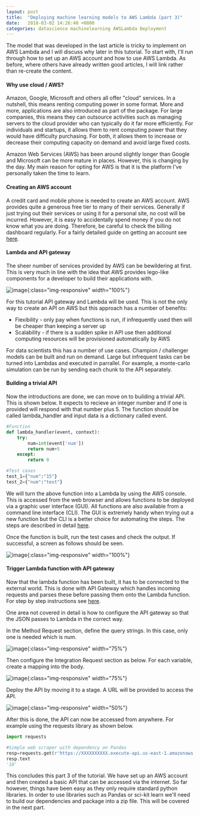 ```yaml
---
layout: post
title:  "Deploying machine learning models to AWS Lambda (part 3)"
date:   2018-03-02 14:26:40 +0800
categories: datascience machinelearning AWSLambda Deployment
---
```


The model that was developed in the last article is tricky to implement on AWS Lambda and I will discuss why later in this tutorial. To start with, I'll run through how to set up an AWS account and how to use AWS Lambda. As before, where others have already written good articles, I will link rather than re-create the content.

#### Why use cloud / AWS?
Amazon, Google, Microsoft and others all offer "cloud" services. In a nutshell, this means renting computing power in some format. More and more, applications are also introduced as part of the package. For large companies, this means they can outsource activities such as managing servers to the cloud provider who can typically do it far more efficiently. For individuals and startups, it allows them to rent computing power that they would have difficulty purchasing. For both, it allows 
them to increase or decrease their computing capacity on demand and avoid large fixed costs.

Amazon Web Services (AWS) has been around slightly longer than Google and Microsoft can be more mature in places. However, this is changing by the day. My main reason for opting for AWS is that it is the platform I've personally taken the time to learn.


#### Creating an AWS account

A credit card and mobile phone is needed to create an AWS account. AWS provides quite a generous free tier to many of their services. Generally if just trying out their services or using it for a personal site, no cost will be incurred. However, it is easy to accidentally spend money if you do not know what you are doing. Therefore, be careful to check the billing dashboard regularly. For a fairly detailed guide on getting an account see [here](https://tonyredhead.com/amazon-s3/create-aws-account).


#### Lambda and API gateway
The sheer number of services provided by AWS can be bewildering at first. This is very much in line with the idea that AWS provides lego-like components for a developer to build their applications with. 

![image]({{site.url}}/assets/aws_products.png){:class="img-responsive" width="100%"}

For this tutorial API gateway and Lambda will be used. This is not the only way to create an API on AWS but this approach has a number of benefits:
- Flexibility - only pay when functions is run, if infrequently used then will be cheaper than keeping a server up
- Scalability - if there is a sudden spike in API use then additional computing resources will be provisioned automatically by AWS

For data scientists this has a number of use cases. Champion / challenger models can be built and run on demand. Large but infrequent tasks can be turned into Lambdas and executed in parrallel. For example, a monte-carlo simulation can be run by sending each chunk to the API separately.

#### Building a trivial API
Now the introductions are done, we can move on to building a trivial API. This is shown below. It expects to recieve an integer number and if one is provided will respond with that number plus 5. The function should be called lambda_handler and input data is a dictionary called event.


```python
#Function
def lambda_handler(event, context):
    try:
        num=int(event['num'])
        return num+5
    except:
        return 0

#Test cases
test_1={"num":"15"}
test_2={"num":"test"}
```

We will turn the above function into a Lambda by using the AWS console. This is accessed from the web browser and allows functions to be deployed via a graphic user interface (GUI). All functions are also available from a command line interface (CLI). The GUI is extremely handy when trying out a new function but the CLI is a better choice for automating the steps. The steps are described in detail [here](https://www.fullstackpython.com/blog/aws-lambda-python-3-6.html).

Once the function is built, run the test cases and check the output. If successful, a screen as follows should be seen.

![image]({{site.url}}/assets/aws_lambda.png){:class="img-responsive" width="100%"}

#### Trigger Lambda function with API gateway
Now that the lambda function has been built, it has to be connected to the external world. This is done with API Gateway which handles incoming requests and parses these before passing them onto the Lambda function. For step by step instructions see [here](http://sebastianpatten.com/api-tutorial-amazon-api-gateway-part-2/#creating-api-gateway).

One area not covered in detail is how to configure the API gateway so that the JSON passes to Lambda in the correct way. 

In the Method Request section, define the query strings. In this case, only one is needed which is num.

![image]({{site.url}}/assets/aws_method_request.png){:class="img-responsive" width="75%"}

Then configure the Integration Request section as below. For each variable, create a mapping into the body.

![image]({{site.url}}/assets/aws_integration_request.png){:class="img-responsive" width="75%"}

Deploy the API by moving it to a stage. A URL will be provided to access the API.

![image]({{site.url}}/assets/aws_stage_deploy.png){:class="img-responsive" width="50%"}

After this is done, the API can now be accessed from anywhere. For example using the requests library as shown below.

```python
import requests

#Simple web scraper with dependency on Pandas
resp=requests.get(r'https://XXXXXXXXXX.execute-api.us-east-1.amazonaws.com/PRD/addfive',params={"num":"5"})
resp.text
'10'
```

This concludes this part 3 of the tutorial. We have set up an AWS account and then created a basic API that can be accessed via the internet. So far however, things have been easy as they only require standard python libraries. In order to use libraries such as Pandas or sci-kit learn we'll need to build our dependencies and package into a zip file. This will be covered in the next part.